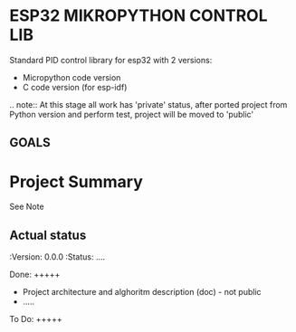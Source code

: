 
ESP32 MIKROPYTHON CONTROL LIB
=============================

Standard PID control library for esp32 with 2 versions:
* Micropython code version
* C code version (for esp-idf)



.. note::
At this stage all work has 'private' status, after ported project from Python version 
and perform test, project will be moved to 'public'

GOALS 
----- 

Project Summary
===============
See Note

Actual status
-------------
:Version: 0.0.0
:Status:  ....

Done:
+++++
* Project architecture and alghoritm description (doc) - not public 
* .....

To Do:
+++++
